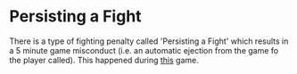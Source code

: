 # Persisting a Fight

There is a type of fighting penalty called 'Persisting a Fight' which results in a 5 minute game misconduct (i.e. an automatic ejection from the game fo the player called). This happened during [this](https://theahl.com/stats/game-center/1025779) game. 
